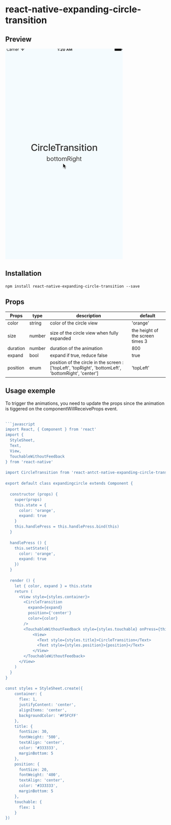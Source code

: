 # react-native-expanding-circle-transition


## Preview

![App preview](/animation.gif)

## Installation 

  `npm install react-native-expanding-circle-transition --save`

## Props 

| Props    | type   | description                                                                                             | default                          |
|----------|--------|---------------------------------------------------------------------------------------------------------|----------------------------------|
| color    | string | color of the circle view                                                                                | 'orange'                         |
| size     | number | size of the circle view when fully expanded                                                             | the height of the screen times 3 |
| duration | number | duration of the animation                                                                               | 800                              |
| expand   | bool   | expand if true, reduce false                                                                            | true                             |
| position | enum   | position of the circle in the screen :  ['topLeft', 'topRight', 'bottomLeft', 'bottomRight', 'center']  | 'topLeft'                        |

## Usage exemple

To trigger the animations, you need to update the props since the animation is tiggered on the componentWillReceiveProps event. 
```javascript

```javascript
import React, { Component } from 'react'
import {
  StyleSheet,
  Text,
  View,
  TouchableWithoutFeedback
} from 'react-native'

import CircleTransition from 'react-antct-native-expanding-circle-transition'

export default class expandingcircle extends Component {

  constructor (props) {
    super(props)
    this.state = {
      color: 'orange',
      expand: true
    }
    this.handlePress = this.handlePress.bind(this)
  }

  handlePress () {
    this.setState({
      color: 'orange',
      expand: true
    })
  }

  render () {
    let { color, expand } = this.state
    return (
      <View style={styles.container}>
        <CircleTransition
          expand={expand}
          position={'center'}
          color={color}
        />
        <TouchableWithoutFeedback style={styles.touchable} onPress={this.handlePress}>
            <View>
              <Text style={styles.title}>CircleTransition</Text>
              <Text style={styles.position}>{position}</Text>
            </View>
        </TouchableWithoutFeedback>
      </View>
    )
  }
}

const styles = StyleSheet.create({
    container: {
      flex: 1,
      justifyContent: 'center',
      alignItems: 'center',
      backgroundColor: '#F5FCFF'
    },
    title: {
      fontSize: 30,
      fontWeight: '500',
      textAlign: 'center',
      color: '#333333',
      marginBottom: 5
    },
    position: {
      fontSize: 20,
      fontWeight: '400',
      textAlign: 'center',
      color: '#333333',
      marginBottom: 5
    },
    touchable: {
      flex: 1
    }
})
``````
